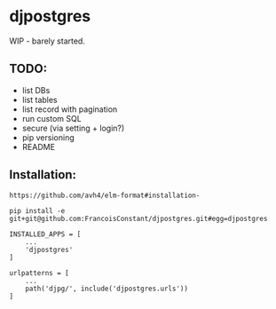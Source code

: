# djpostgres

WIP - barely started.

## TODO:

* list DBs
* list tables
* list record with pagination
* run custom SQL
* secure (via setting + login?)
* pip versioning
* README


## Installation:
```
https://github.com/avh4/elm-format#installation-
```

```
pip install -e git+git@github.com:FrancoisConstant/djpostgres.git#egg=djpostgres
```

```
INSTALLED_APPS = [
    ...
    'djpostgres'
]
```

```
urlpatterns = [
    ...
    path('djpg/', include('djpostgres.urls'))
]
```
